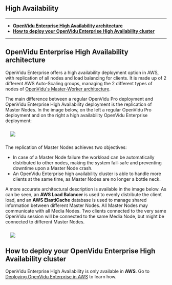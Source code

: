 <h2 id="section-title">High Availability</h2>

---

- **[OpenVidu Enterprise High Availability architecture](#openvidu-enterprise-high-availability-architecture)**
- **[How to deploy your OpenVidu Enterprise High Availability cluster](#how-to-deploy-your-openvidu-enterprise-high-availability-cluster)**

---

## OpenVidu Enterprise High Availability architecture

OpenVidu Enterprise offers a high availability deployment option in AWS, with replication of all nodes and load balancing for clients. It is made up of 2 different AWS Auto-Scaling groups, managing the 2 different types of nodes of [OpenVidu's Master-Worker architecture](openvidu-pro/scalability/#openvidu-pro-architecture).

The main difference between a regular OpenVidu Pro deployment and OpenVidu Enterprise High Availability deployment is the replication of Master Nodes. In the image below, on the left a regular OpenVidu Pro deployment and on the right a high availability OpenVidu Enterprise deployment:

<div class="row">
    <div class="pro-gallery" style="margin: 25px 15px 25px 15px">
        <a data-fancybox="gallery-pro1" href="img/docs/openvidu-enterprise/enterprise-architecture.png"><img class="img-responsive" style="margin: auto; max-height: 480px" src="img/docs/openvidu-enterprise/enterprise-architecture.png"/></a>
    </div>
</div>

The replication of Master Nodes achieves two objectives:

- In case of a Master Node failure the workload can be automatically distributed to other nodes, making the system fail-safe and preventing downtime upon a Master Node crash.
- An OpenVidu Enterprise high availability cluster is able to handle more clients at the same time, as Master Nodes are no longer a bottle neck.

A more accurate architectural description is available in the image below. As can be seen, an **AWS Load Balancer** is used to evenly distribute the client load, and an **AWS ElastiCache** database is used to manage shared information between different Master Nodes. All Master Nodes may communicate with all Media Nodes. Two clients connected to the very same OpenVidu session will be connected to the same Media Node, but might be connected to different Master Nodes.

<div class="row">
    <div class="pro-gallery" style="margin: 25px 15px 25px 15px">
        <a data-fancybox="gallery-pro1" href="img/docs/openvidu-enterprise/enterprise-architecture-2.png"><img class="img-responsive" style="margin: auto; max-height: 600px" src="img/docs/openvidu-enterprise/enterprise-architecture-2.png"/></a>
    </div>
</div>

## How to deploy your OpenVidu Enterprise High Availability cluster

OpenVidu Enterprise High Availability is only available in **AWS**. Go to [Deploying OpenVidu Enterprise in AWS](deployment/enterprise/aws/) to learn how.

<br>

<link rel="stylesheet" href="https://cdnjs.cloudflare.com/ajax/libs/fancybox/3.1.20/jquery.fancybox.min.css" />
<script src="https://cdnjs.cloudflare.com/ajax/libs/fancybox/3.1.20/jquery.fancybox.min.js"></script>
<script>
  $().fancybox({
    selector : '[data-fancybox]',
    infobar : true,
    arrows : false,
    loop: true,
    protect: true,
    transitionEffect: 'slide',
    buttons : [
        'close'
    ],
    clickOutside : 'close',
    clickSlide   : 'close',
  });
</script>

<script>
function changeLangTab(event) {
  var parent = event.target.parentNode.parentNode;
  var txt = event.target.textContent || event.target.innerText;
  var txt = txt.replace(/\s/g, "-").toLowerCase();
  for (var i = 0; i < parent.children.length; i++) {
    var child = parent.children[i];
    // Change appearance of language buttons
    if (child.classList.contains("lang-tabs-header")) {
        for (var j = 0; j < child.children.length; j++) {
            var btn = child.children[j];
            if (btn.classList.contains("lang-tabs-btn")) {
                btn.style.backgroundColor = btn === event.target ? '#e8e8e8' : '#f9f9f9';
                btn.style.color = btn === event.target ? 'black' : '#777';
            }
        }
    }
    // Change visibility of language content
    if (child.classList.contains("lang-tabs-content")) {
        if (child.id === txt) {
            child.style.display = "block";
        } else {
            child.style.display = "none";
        }
    }
  }
}
</script>

